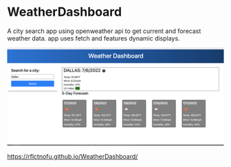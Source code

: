 # WeatherDashboard

A city search app using openweather api to get current and forecast weather data. app uses fetch and features dynamic displays.

![current and forecast weather app](/assets/Screen%20Shot%202022-07-06%20at%2011.38.50%20PM.png)

https://rflctnofu.github.io/WeatherDashboard/